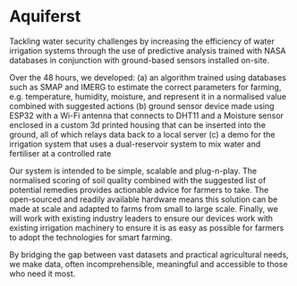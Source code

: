 # Aquiferst

Tackling water security challenges by increasing the efficiency of water irrigation systems through the use of predictive analysis trained with NASA databases in conjunction with ground-based sensors installed on-site.

Over the 48 hours, we developed:
(a) an algorithm trained using databases such as SMAP and IMERG to estimate the correct parameters for farming, e.g. temperature, humidity, moisture, and represent it in a normalised value combined with suggested actions
(b) ground sensor device made using ESP32 with a Wi-Fi antenna that connects to DHT11 and a Moisture sensor enclosed in a custom 3d printed housing that can be inserted into the ground, all of which relays data back to a local server
(c) a demo for the irrigation system that uses a dual-reservoir system to mix water and fertiliser at a controlled rate

Our system is intended to be simple, scalable and plug-n-play. The normalised scoring of soil quality combined with the suggested list of potential remedies provides actionable advice for farmers to take. The open-sourced and readily available hardware means this solution can be made at scale and adapted to farms from small to large scale. Finally, we will work with existing industry leaders to ensure our devices work with existing irrigation machinery to ensure it is as easy as possible for farmers to adopt the technologies for smart farming.

By bridging the gap between vast datasets and practical agricultural needs, we make data, often incomprehensible, meaningful and accessible to those who need it most.
